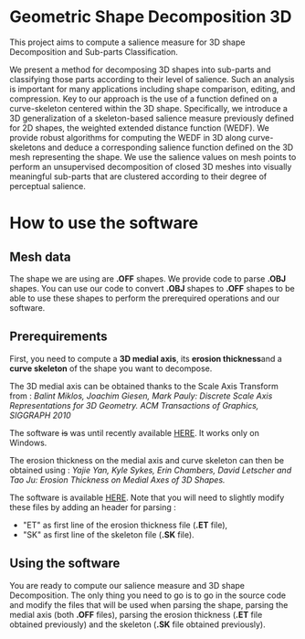 # Geometric Shape Decomposition 3D

This project aims to compute a salience measure for 3D shape
Decomposition and Sub-parts Classification.

We present a method for decomposing 3D shapes into sub-parts and classifying 
those parts according to their level of salience. Such an analysis is important 
for many applications including shape comparison, editing, and compression. Key 
to our approach is the use of a function defined on a curve-skeleton centered 
within the 3D shape. Specifically, we introduce a 3D generalization of a 
skeleton-based salience measure previously defined for 2D shapes, the weighted 
extended distance function (WEDF). We provide robust algorithms for computing 
the WEDF in 3D along curve-skeletons and deduce a corresponding salience 
function defined on the 3D mesh representing the shape. We use the salience 
values on mesh points to perform an unsupervised decomposition of closed 3D 
meshes into visually meaningful sub-parts that are clustered according to their 
degree of perceptual salience.

# How to use the software

## Mesh data

The shape we are using are **.OFF** shapes. We provide code to parse **.OBJ**
shapes. You can use our code to convert **.OBJ** shapes to **.OFF** shapes to be
able to use these shapes to perform the prerequired operations and our software.

## Prerequirements

First, you need to compute a **3D medial axis**, its **erosion thickness**and a 
**curve skeleton** of the shape you want to decompose.

The 3D medial axis can be obtained thanks to the Scale Axis Transform from :
*Balint Miklos, Joachim Giesen, Mark Pauly: Discrete Scale Axis Representations* 
*for 3D Geometry. ACM Transactions of Graphics, SIGGRAPH 2010*

The software ~~is~~ was until recently available [HERE](http://www.balintmiklos.com/mesecina/).
It works only on Windows.

The erosion thickness on the medial axis and  curve skeleton can then be obtained using :
*Yajie Yan, Kyle Sykes, Erin Chambers, David Letscher and Tao Ju: Erosion Thickness*
*on Medial Axes of 3D Shapes.*

The software is available [HERE](http://students.cec.wustl.edu/~yajieyan/).
Note that you will need to slightly modify these files by adding an header for 
parsing :
* "ET" as first line of the erosion thickness file (**.ET** file),
* "SK" as first line of the skeleton file (**.SK** file).

## Using the software

You are ready to compute our salience measure and 3D shape Decomposition.
The only thing you need to go is to go in the source code and modify the files 
that will be used when parsing the shape, parsing the medial axis (both **.OFF** files),
parsing the erosion thickness (**.ET** file obtained previously) and the skeleton 
(**.SK** file obtained previously).

